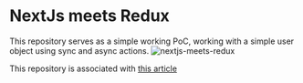 # NextJs meets Redux
This repository serves as a simple working PoC, working with a simple user object using sync and async actions.
![nextjs-meets-redux](https://github.com/daasrattale/samples-nextjs-redux-poc/assets/44347757/f51a00bd-d52a-4331-b4bc-01053900d02a)

This repository is associated with [this article](https://saadelattar.me/article/nextjs-meets-redux)
